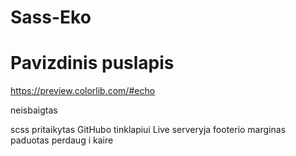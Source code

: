 # Sass-Eko

# Pavizdinis puslapis

https://preview.colorlib.com/#echo

neisbaigtas

scss pritaikytas GitHubo tinklapiui
Live serveryja footerio marginas paduotas perdaug i kaire
